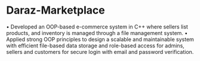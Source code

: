 # Daraz-Marketplace
•	Developed an OOP-based e-commerce system in C++ where sellers list products, and inventory is managed through a file management system.
•	Applied strong OOP principles to design a scalable and maintainable system with efficient file-based data storage and role-based access for admins, sellers and customers for secure login with email and password verification.
